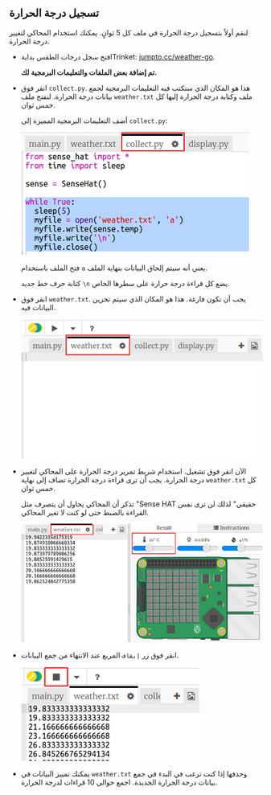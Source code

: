 ## تسجيل درجة الحرارة

لنقم أولاً بتسجيل درجة الحرارة في ملف كل 5 ثوانٍ. يمكنك استخدام المحاكي لتغيير درجة الحرارة.

+ افتح سجل درجات الطقس بدايةTrinket: <a href="http://jumpto.cc/weather-go" target="_blank">jumpto.cc/weather-go</a>.
    
    **تم إضافة بعض الملفات والتعليمات البرمجية لك.**

+ انقر فوق `collect.py`. هذا هو المكان الذي ستكتب فيه التعليمات البرمجية لجمع بيانات درجة الحرارة. لنفتح ملف `weather.txt` ملف وكتابة درجة الحرارة إليها كل خمس ثوان.
    
    أضف التعليمات البرمجية المميزة إلى `collect.py`:
    
    ![لقطة الشاشة](images/weather-collect.png)
    
    فتح الملف باستخدام `a` يعني أنه سيتم إلحاق البيانات بنهاية الملف.
    
    كتابة حرف خط جديد `\n` يضع كل قراءة درجة حرارة على سطرها الخاص.

+ انقر فوق `weather.txt`. يجب أن تكون فارغة. هذا هو المكان الذي سيتم تخزين البيانات فيه.
    
    ![لقطة الشاشة](images/weather-file.png)

+ الآن انقر فوق تشغيل. استخدام شريط تمرير درجة الحرارة على المحاكي لتغيير درجة الحرارة. يجب أن ترى قراءة درجة الحرارة تضاف إلى نهاية `weather.txt` كل خمس ثوان.
    
    تذكر أن المحاكي يحاول أن يتصرف مثل "Sense HAT حقيقي" لذلك لن ترى نفس القراءة بالضبط حتى لو كنت لا تغير المحاكي.
    
    ![لقطة الشاشة](images/weather-temperature.png)

+ انقر فوق زر `إيقاف` المربع عند الانتهاء من جمع البيانات.
    
    ![لقطة الشاشة](images/weather-stop.png)

+ يمكنك تمييز البيانات في `weather.txt` وحذفها إذا كنت ترغب في البدء في جمع بيانات درجة الحرارة الجديدة. اجمع حوالي 10 قراءات لدرجة الحرارة.